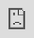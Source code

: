 ```yaml
---
layout: case-study
title: Liz McCarthy
sub-title: Artist Portfolio
description: Liz McCarthy, a professor and ceramic artist, needed a website redesign that highlighted her gallery work, clay practice and community involvement for residencies and other professional applications. We used Squarespace's latest 7.1 template engine to create a custom solution to best showcase her exhibition and functional clay pieces.
image: https://raygun.org/assets/img/portfolio/liz-mccarthy/thumb-lizmccarthy-mca.png
image-thumb: /assets/img/portfolio/liz-mccarthy/liz-mccarthy-thumb.jpg
laptop: /assets/img/portfolio/liz-mccarthy/liz-mccarthy-mbp.png
tags: [ website design, websites, video ]
involvement: [ Website Design, Photo Editing, Video Editing, Professional Development ]
technology: [ Squarespace 7.1 Custom Template, Adobe Lightroom]
nav: web
url-link: https://www.liz-mccarthy.com
url-title: www.liz-mccarthy.com
sub-nav: lm
hero: kominka
hero-highlight: web
next-url: /websites/present-absence/
next-url-name: "Present Absence"
next-image-nav: /assets/img/portfolio/PA/present-absence-nav.jpg
prev-url: /websites/gnarware-workshop/
prev-url-name: "GnarWare Workshop"
prev-image-nav: /assets/img/portfolio/gnarware-workshop/gnarware-workshop-nav.jpg
permalink: /websites/liz-mccarthy/
---
```

<div class="container-fluid" style="background-color: #C3934F;">
    <div class="container pb-5">
        <div class="row">
            <div class="col-12 mx-auto">
                <a href="/assets/img/portfolio/liz-mccarthy/lix-mccarthy-exhibitions.jpg" class="glightboxGallery"><img src="/assets/img/portfolio/liz-mccarthy/lix-mccarthy-exhibitions.jpg" class="img-fluid cursor-zoom" data-aos="fade-up" data-aos-once="true"></a>
            </div>
        </div>
    </div>
</div>
<div class="container" style="bg-dark">
    <div class="ratio ratio-16x9 py-5" id="player" data-aos="fade-up" data-aos-once="true">
      <iframe src="https://player.vimeo.com/video/1088223152?badge=0&amp;autopause=0&amp;player_id=0&amp;app_id=58479" frameborder="0" allow="autoplay; fullscreen; picture-in-picture" style="position:absolute;top:0;left:0;width:100%;height:100%;" title="Liz McCarthy @ Bemis"></iframe>
    </div>
    <h4 class="text-white text-center mb-4">Liz McCarthy Synchronicities Performance<br>
    <span class="text-white text-center mb-5 fw-normal">Bemis Center for Contemporary Art (Omaha, NE)</span></h4>
    <h4 class="text-white text-center mb-5 eyebrow type-3">VIDEO EDITOR</h4>
</div>
<div class="container-fluid highlight lm halftone-lm pb-5">
    <div class="container">
        <div class="row align-items-top">
            <div class="col-lg-8 col-md-12 mt-5">  
                <a href="/assets/img/portfolio/liz-mccarthy/lizmccarthy-home.png" class="glightboxGallery"><img src="/assets/img/portfolio/liz-mccarthy/thumb-lizmccarthy-home.png" class="img-fluid border border-lm cursor-zoom" data-aos="fade-up" data-aos-once="true"></a>
                <a href="/assets/img/portfolio/liz-mccarthy/liz-mccarthy-mca.png" class="glightboxGallery"><img src="/assets/img/portfolio/liz-mccarthy/thumb-lizmccarthy-mca.png" class="img-fluid border border-lm cursor-zoom mt-5" data-aos="fade-up" data-aos-once="true"></a>
                <a href="/assets/img/portfolio/liz-mccarthy/lizmccarthy-functionalware.png" class="glightboxGallery"><img src="/assets/img/portfolio/liz-mccarthy/thumb-lizmccarthy-functionalware.png" class="img-fluid border border-lm cursor-zoom mt-5" data-aos="fade-up" data-aos-once="true"></a>
            </div>
            <div class="col-lg-4 col-md-12">
                <a href="/assets/img/portfolio/liz-mccarthy/lizmccarthy-comprisedof.png" class="glightboxGallery"><img src="/assets/img/portfolio/liz-mccarthy/thumb-lizmccarthy-comprisedof.png" class="img-fluid border border-lm cursor-zoom my-5" data-aos="fade-up" data-aos-once="true"></a>
                <a href="/assets/img/portfolio/liz-mccarthy/lizmccarthy-unheeding.png" class="glightboxGallery"><img src="/assets/img/portfolio/liz-mccarthy/thumb-lizmccarthy-unheeding.png" class="img-fluid border border-lm cursor-zoom mb-5" data-aos="fade-up" data-aos-once="true"></a><br>
                <a href="/assets/img/portfolio/liz-mccarthy/lizmccarthy-ghebaly.png" class="glightboxGallery"><img src="/assets/img/portfolio/liz-mccarthy/thumb-lizmccarthy-ghebaly.png" class="img-fluid border border-lm cursor-zoom mb-5" data-aos="fade-up" data-aos-once="true"></a>
            </div>
        </div>
    </div>
</div>